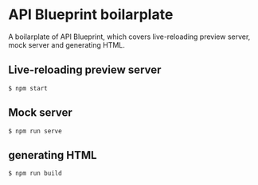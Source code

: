 # API Blueprint boilarplate

A boilarplate of API Blueprint, which covers live-reloading preview server, mock server and generating HTML.

## Live-reloading preview server

```text
$ npm start
```

## Mock server

```text
$ npm run serve
```

## generating HTML

```text
$ npm run build
```
